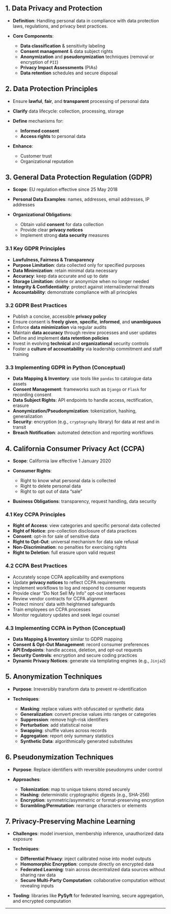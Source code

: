 ## 1. Data Privacy and Protection

* **Definition**: Handling personal data in compliance with data protection laws, regulations, and privacy best practices.
* **Core Components**:

  * **Data classification** & sensitivity labeling
  * **Consent management** & data subject rights
  * **Anonymization** and **pseudonymization** techniques (removal or encryption of `PII`)
  * **Privacy Impact Assessments** (PIAs)
  * **Data retention** schedules and secure disposal

## 2. Data Protection Principles

* Ensure **lawful**, **fair**, and **transparent** processing of personal data
* **Clarify** data lifecycle: collection, processing, storage
* **Define** mechanisms for:

  * **Informed consent**
  * **Access rights** to personal data
* **Enhance**:

  * Customer trust
  * Organizational reputation

## 3. General Data Protection Regulation (GDPR)

* **Scope**: EU regulation effective since 25 May 2018
* **Personal Data Examples**: names, addresses, email addresses, IP addresses
* **Organizational Obligations**:

  * Obtain valid **consent** for data collection
  * Provide clear **privacy notices**
  * Implement strong **data security** measures

### 3.1 Key GDPR Principles

* **Lawfulness, Fairness & Transparency**
* **Purpose Limitation**: data collected only for specified purposes
* **Data Minimization**: retain minimal data necessary
* **Accuracy**: keep data accurate and up to date
* **Storage Limitation**: delete or anonymize when no longer needed
* **Integrity & Confidentiality**: protect against internal/external threats
* **Accountability**: demonstrate compliance with all principles

### 3.2 GDPR Best Practices

* Publish a concise, accessible **privacy policy**
* Ensure consent is **freely given**, **specific**, **informed**, and **unambiguous**
* Enforce **data minimization** via regular audits
* Maintain **data accuracy** through review processes and user updates
* Define and implement **data retention policies**
* Invest in evolving **technical** and **organizational** security controls
* Foster a **culture of accountability** via leadership commitment and staff training

### 3.3 Implementing GDPR in Python (Conceptual)

* **Data Mapping & Inventory**: use tools like `pandas` to catalogue data assets
* **Consent Management**: frameworks such as `Django` or `Flask` for recording consent
* **Data Subject Rights**: API endpoints to handle access, rectification, erasure
* **Anonymization/Pseudonymization**: tokenization, hashing, generalization
* **Security**: encryption (e.g., `cryptography` library) for data at rest and in transit
* **Breach Notification**: automated detection and reporting workflows

## 4. California Consumer Privacy Act (CCPA)

* **Scope**: California law effective 1 January 2020
* **Consumer Rights**:

  * Right to know what personal data is collected
  * Right to delete personal data
  * Right to opt out of data “sale”
* **Business Obligations**: transparency, request handling, data security

### 4.1 Key CCPA Principles

* **Right of Access**: view categories and specific personal data collected
* **Right of Notice**: pre-collection disclosure of data practices
* **Consent**: opt-in for sale of sensitive data
* **Right to Opt-Out**: universal mechanism for data sale refusal
* **Non-Discrimination**: no penalties for exercising rights
* **Right to Deletion**: full erasure upon valid request

### 4.2 CCPA Best Practices

* Accurately scope CCPA applicability and exemptions
* Update **privacy notices** to reflect CCPA requirements
* Implement workflows to log and respond to consumer requests
* Provide clear “Do Not Sell My Info” opt-out interfaces
* Review vendor contracts for CCPA alignment
* Protect minors’ data with heightened safeguards
* Train employees on CCPA processes
* Monitor regulatory updates and seek legal counsel

### 4.3 Implementing CCPA in Python (Conceptual)

* **Data Mapping & Inventory** similar to GDPR mapping
* **Consent & Opt-Out Management**: record consumer preferences
* **API Endpoints**: handle access, deletion, and opt-out requests
* **Security Controls**: encryption and secure coding practices
* **Dynamic Privacy Notices**: generate via templating engines (e.g., `Jinja2`)

## 5. Anonymization Techniques

* **Purpose**: Irreversibly transform data to prevent re-identification
* **Techniques**:

  * **Masking**: replace values with obfuscated or synthetic data
  * **Generalization**: convert precise values into ranges or categories
  * **Suppression**: remove high-risk identifiers
  * **Perturbation**: add statistical noise
  * **Swapping**: shuffle values across records
  * **Aggregation**: report only summary statistics
  * **Synthetic Data**: algorithmically generated substitutes

## 6. Pseudonymization Techniques

* **Purpose**: Replace identifiers with reversible pseudonyms under control
* **Approaches**:

  * **Tokenization**: map to unique tokens stored securely
  * **Hashing**: deterministic cryptographic digests (e.g., SHA-256)
  * **Encryption**: symmetric/asymmetric or format-preserving encryption
  * **Scrambling/Permutation**: rearrange characters or elements

## 7. Privacy-Preserving Machine Learning

* **Challenges**: model inversion, membership inference, unauthorized data exposure
* **Techniques**:

  * **Differential Privacy**: inject calibrated noise into model outputs
  * **Homomorphic Encryption**: compute directly on encrypted data
  * **Federated Learning**: train across decentralized data sources without sharing raw data
  * **Secure Multi-Party Computation**: collaborative computation without revealing inputs
* **Tooling**: libraries like **PySyft** for federated learning, secure aggregation, and encrypted computation

---

